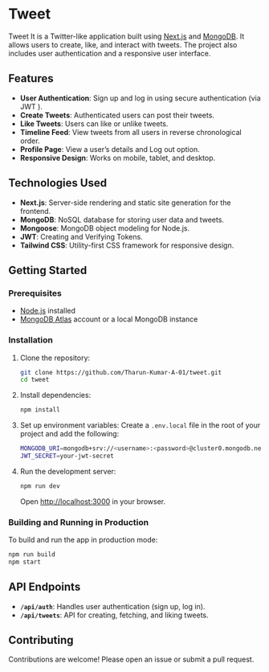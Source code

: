 # Tweet

Tweet It is a Twitter-like application built using [Next.js](https://nextjs.org/) and [MongoDB](https://www.mongodb.com/). It allows users to create, like, and interact with tweets. The project also includes user authentication and a responsive user interface.

## Features

- **User Authentication**: Sign up and log in using secure authentication (via JWT ).
- **Create Tweets**: Authenticated users can post their tweets.
- **Like Tweets**: Users can like or unlike tweets.
- **Timeline Feed**: View tweets from all users in reverse chronological order.
- **Profile Page**: View a user’s details and Log out option.
- **Responsive Design**: Works on mobile, tablet, and desktop.

## Technologies Used

- **Next.js**: Server-side rendering and static site generation for the frontend.
- **MongoDB**: NoSQL database for storing user data and tweets.
- **Mongoose**: MongoDB object modeling for Node.js.
- **JWT**: Creating and Verifying Tokens.
- **Tailwind CSS**: Utility-first CSS framework for responsive design.
  
## Getting Started

### Prerequisites

- [Node.js](https://nodejs.org/en/) installed
- [MongoDB Atlas](https://www.mongodb.com/cloud/atlas) account or a local MongoDB instance

### Installation

1. Clone the repository:
   ```bash
   git clone https://github.com/Tharun-Kumar-A-01/tweet.git
   cd tweet
	 ```
   

2. Install dependencies:
   ```bash
   npm install
   ```

3. Set up environment variables:
   Create a `.env.local` file in the root of your project and add the following:
   ```bash
   MONGODB_URI=mongodb+srv://<username>:<password>@cluster0.mongodb.net/tweet-it?retryWrites=true&w=majority
   JWT_SECRET=your-jwt-secret
   ```

4. Run the development server:
   ```bash
   npm run dev
   ```

   Open [http://localhost:3000](http://localhost:3000) in your browser.

### Building and Running in Production

To build and run the app in production mode:

```bash
npm run build
npm start
```

## API Endpoints

- **`/api/auth`**: Handles user authentication (sign up, log in).
- **`/api/tweets`**: API for creating, fetching, and liking tweets.

## Contributing

Contributions are welcome! Please open an issue or submit a pull request.

<!-- ## License

This project is licensed under the MIT License. See the [LICENSE](LICENSE) file for details. -->
